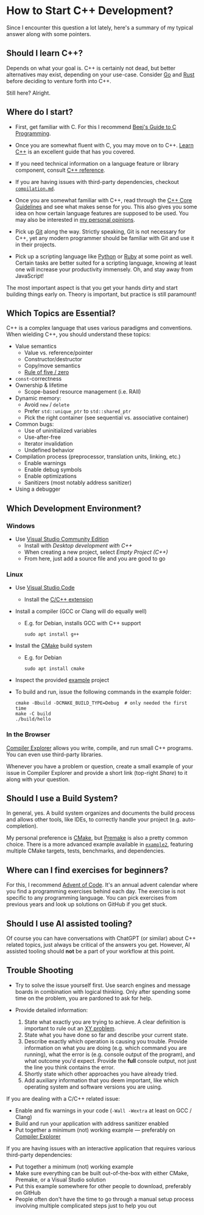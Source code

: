 # How to Start C++ Development?

Since I encounter this question a lot lately, here's a summary of my typical answer along with some pointers.

## Should I learn C++?

Depends on what your goal is.
C++ is certainly not dead, but better alternatives may exist, depending on your use-case.
Consider [Go](https://go.dev/) and [Rust](https://www.rust-lang.org/) before deciding to venture forth into C++.

Still here? Alright.

## Where do I start?

- First, get familiar with C.
  For this I recommend [Beej's Guide to C Programming](https://beej.us/guide/bgc/).

- Once you are somewhat fluent with C, you may move on to C++.
  [Learn C++](https://www.learncpp.com/) is an excellent guide that has you covered.

- If you need technical information on a language feature or library component, consult [C++ reference](https://cppreference.com/).

- If you are having issues with third-party dependencies, checkout [`compilation.md`](compilation.md).

- Once you are somewhat familiar with C++, read through the [C++ Core Guidelines](https://isocpp.github.io/CppCoreGuidelines/CppCoreGuidelines) and see what makes sense for you.
  This also gives you some idea on how certain language features are supposed to be used.
  You may also be interested in [my personal opinions](opinions.md).

- Pick up [Git](https://git-scm.com/) along the way.
  Strictly speaking, Git is not necessary for C++, yet any modern programmer should be familiar with Git and use it in their projects.

- Pick up a scripting language like [Python](https://www.python.org/) or [Ruby](https://www.ruby-lang.org/) at some point as well.
  Certain tasks are better suited for a scripting language, knowing at least one will increase your productivity immensely.
  Oh, and stay away from JavaScript!

The most important aspect is that you get your hands dirty and start building things early on.
Theory is important, but practice is still paramount!

## Which Topics are Essential?

C++ is a complex language that uses various paradigms and conventions.
When wielding C++, you should understand these topics:

- Value semantics
    - Value vs. reference/pointer
    - Constructor/destructor
    - Copy/move semantics
    - [Rule of five / zero](https://en.cppreference.com/w/cpp/language/rule_of_three)
- `const`-correctness
- Ownership & lifetime
    - Scope-based resource management (i.e. RAII)
- Dynamic memory:
    - Avoid `new` / `delete`
    - Prefer `std::unique_ptr` to `std::shared_ptr`
    - Pick the right container (see sequential vs. associative container)
- Common bugs:
    - Use of uninitialized variables
    - Use-after-free
    - Iterator invalidation
    - Undefined behavior
- Compilation process (preprocessor, translation units, linking, etc.)
    - Enable warnings
    - Enable debug symbols
    - Enable optimizations
    - Sanitizers (most notably address sanitizer)
- Using a debugger

## Which Development Environment?

### Windows

- Use [Visual Studio Community Edition](https://visualstudio.microsoft.com/vs/community/)
    - Install with *Desktop development with C++*
    - When creating a new project, select *Empty Project (C++)*
    - From here, just add a source file and you are good to go

### Linux

- Use [Visual Studio Code](https://code.visualstudio.com/)
    - Install the [C/C++ extension](https://marketplace.visualstudio.com/items?itemName=ms-vscode.cpptools)

- Install a compiler (GCC or Clang will do equally well)
    - E.g. for Debian, installs GCC with C++ support
      ```
      sudo apt install g++
      ```

- Install the [CMake](https://cmake.org/) build system
    - E.g. for Debian
      ```
      sudo apt install cmake
      ```

- Inspect the provided [example](example/) project

- To build and run, issue the following commands in the example folder:
    ```
    cmake -Bbuild -DCMAKE_BUILD_TYPE=Debug  # only needed the first time
    make -C build
    ./build/hello
    ```

### In the Browser

[Compiler Explorer](https://godbolt.org/) allows you write, compile, and run small C++ programs.
You can even use third-party libraries.

Whenever you have a problem or question, create a small example of your issue in Compiler Explorer and provide a short link (top-right *Share*) to it along with your question.

## Should I use a Build System?

In general, yes.
A build system organizes and documents the build process and allows other tools, like IDEs, to correctly handle your project (e.g. auto-completion).

My personal preference is [CMake](https://cmake.org/), but [Premake](https://premake.github.io/) is also a pretty common choice.
There is a more advanced example available in [`example2`](example2/), featuring multiple CMake targets, tests, benchmarks, and dependencies.

## Where can I find exercises for beginners?

For this, I recommend [Advent of Code](https://adventofcode.com/events).
It's an annual advent calendar where you find a programming exercises behind each day.
The exercise is not specific to any programming language.
You can pick exercises from previous years and look up solutions on GitHub if you get stuck.

## Should I use AI assisted tooling?

Of course you can have conversations with ChatGPT (or similar) about C++ related topics, just always be critical of the answers you get.
However, AI assisted tooling should **not** be a part of your workflow at this point.

## Trouble Shooting

- Try to solve the issue yourself first.
  Use search engines and message boards in combination with logical thinking.
  Only after spending some time on the problem, you are pardoned to ask for help.

- Provide detailed information:
  1. State what exactly you are trying to achieve.
     A clear definition is important to rule out an [XY problem](https://en.wikipedia.org/wiki/XY_problem).
  2. State what you have done so far and describe your current state.
  3. Describe exactly which operation is causing you trouble.
     Provide information on what you are doing (e.g. which command you are running), what the error is (e.g. console output of the program), and what outcome you'd expect.
     Provide the **full** console output, not just the line you think contains the error.
  4. Shortly state which other approaches you have already tried.
  5. Add auxiliary information that you deem important, like which operating system and software versions you are using.

If you are dealing with a C/C++ related issue:
- Enable and fix warnings in your code (`-Wall -Wextra` at least on GCC / Clang)
- Build and run your application with address sanitizer enabled
- Put together a minimum (not) working example — preferably on [Compiler Explorer](https://godbolt.org/)

If you are having issues with an interactive application that requires various third-party dependencies:
- Put together a minimum (not) working example
- Make sure everything can be built out-of-the-box with either CMake, Premake, or a Visual Studio solution
- Put this example somewhere for other people to download, preferably on GitHub
- People often don't have the time to go through a manual setup process involving multiple complicated steps just to help you out
